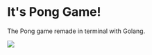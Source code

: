 # It's Pong Game!
The Pong game remade in terminal with Golang.

![](https://i.imgur.com/RGjCJFY.gif)
